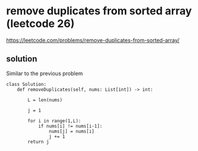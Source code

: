 # remove duplicates from sorted array (leetcode 26)

https://leetcode.com/problems/remove-duplicates-from-sorted-array/

## solution

Similar to the previous problem

```
class Solution:
    def removeDuplicates(self, nums: List[int]) -> int:
        
        L = len(nums)
        
        j = 1
        
        for i in range(1,L):
            if nums[i] != nums[i-1]:
                nums[j] = nums[i]
                j += 1
        return j
```
